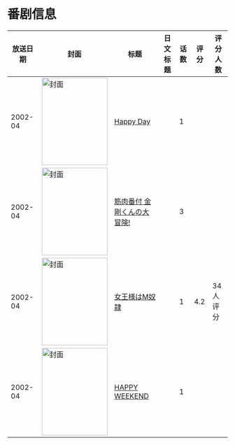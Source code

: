 # 番剧信息

|放送日期|封面|标题|日文标题|话数|评分|评分人数|
|---|---|---|---|---|---|---|
|2002-04|<img src="/img/no_icon_subject.png" alt="封面" style="width:150px;height:200px;object-fit:cover;">|[Happy Day](https://bangumi.tv/subject/310613)||1|||
|2002-04|<img src="//lain.bgm.tv/pic/cover/c/98/69/184731_qRjWQ.jpg" alt="封面" style="width:150px;height:200px;object-fit:cover;">|[筋肉番付 金剛くんの大冒険!](https://bangumi.tv/subject/184731)||3|||
|2002-04|<img src="/img/no_icon_subject.png" alt="封面" style="width:150px;height:200px;object-fit:cover;">|[女王様はM奴隷](https://bangumi.tv/subject/106058)||1|4.2|34人评分|
|2002-04|<img src="//lain.bgm.tv/pic/cover/c/91/03/318338_7xdx8.jpg" alt="封面" style="width:150px;height:200px;object-fit:cover;">|[HAPPY WEEKEND](https://bangumi.tv/subject/318338)||1|||
